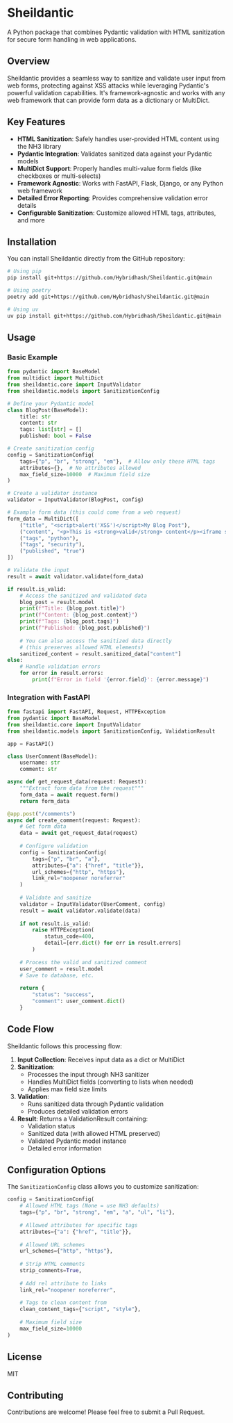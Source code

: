 # Sheildantic

A Python package that combines Pydantic validation with HTML sanitization for secure form handling in web applications.

## Overview

Sheildantic provides a seamless way to sanitize and validate user input from web forms, protecting against XSS attacks while leveraging Pydantic's powerful validation capabilities. It's framework-agnostic and works with any web framework that can provide form data as a dictionary or MultiDict.

## Key Features

- **HTML Sanitization**: Safely handles user-provided HTML content using the NH3 library
- **Pydantic Integration**: Validates sanitized data against your Pydantic models
- **MultiDict Support**: Properly handles multi-value form fields (like checkboxes or multi-selects)
- **Framework Agnostic**: Works with FastAPI, Flask, Django, or any Python web framework
- **Detailed Error Reporting**: Provides comprehensive validation error details
- **Configurable Sanitization**: Customize allowed HTML tags, attributes, and more

## Installation

You can install Sheildantic directly from the GitHub repository:

```bash
# Using pip
pip install git+https://github.com/Hybridhash/Sheildantic.git@main

# Using poetry
poetry add git+https://github.com/Hybridhash/Sheildantic.git@main

# Using uv
uv pip install git+https://github.com/Hybridhash/Sheildantic.git@main
```

## Usage

### Basic Example

```python
from pydantic import BaseModel
from multidict import MultiDict
from sheildantic.core import InputValidator
from sheildantic.models import SanitizationConfig

# Define your Pydantic model
class BlogPost(BaseModel):
    title: str
    content: str
    tags: list[str] = []
    published: bool = False

# Create sanitization config
config = SanitizationConfig(
    tags={"p", "br", "strong", "em"},  # Allow only these HTML tags
    attributes={},  # No attributes allowed
    max_field_size=10000  # Maximum field size
)

# Create a validator instance
validator = InputValidator(BlogPost, config)

# Example form data (this could come from a web request)
form_data = MultiDict([
    ("title", "<script>alert('XSS')</script>My Blog Post"),
    ("content", "<p>This is <strong>valid</strong> content</p><iframe src='evil.com'></iframe>"),
    ("tags", "python"),
    ("tags", "security"),
    ("published", "true")
])

# Validate the input
result = await validator.validate(form_data)

if result.is_valid:
    # Access the sanitized and validated data
    blog_post = result.model
    print(f"Title: {blog_post.title}")
    print(f"Content: {blog_post.content}")
    print(f"Tags: {blog_post.tags}")
    print(f"Published: {blog_post.published}")
    
    # You can also access the sanitized data directly 
    # (this preserves allowed HTML elements)
    sanitized_content = result.sanitized_data["content"]
else:
    # Handle validation errors
    for error in result.errors:
        print(f"Error in field '{error.field}': {error.message}")
```

### Integration with FastAPI

```python
from fastapi import FastAPI, Request, HTTPException
from pydantic import BaseModel
from sheildantic.core import InputValidator
from sheildantic.models import SanitizationConfig, ValidationResult

app = FastAPI()

class UserComment(BaseModel):
    username: str
    comment: str

async def get_request_data(request: Request):
    """Extract form data from the request"""
    form_data = await request.form()
    return form_data

@app.post("/comments")
async def create_comment(request: Request):
    # Get form data
    data = await get_request_data(request)
    
    # Configure validation
    config = SanitizationConfig(
        tags={"p", "br", "a"},
        attributes={"a": {"href", "title"}},
        url_schemes={"http", "https"},
        link_rel="noopener noreferrer"
    )
    
    # Validate and sanitize
    validator = InputValidator(UserComment, config)
    result = await validator.validate(data)
    
    if not result.is_valid:
        raise HTTPException(
            status_code=400, 
            detail=[err.dict() for err in result.errors]
        )
    
    # Process the valid and sanitized comment
    user_comment = result.model
    # Save to database, etc.
    
    return {
        "status": "success",
        "comment": user_comment.dict()
    }
```

## Code Flow

Sheildantic follows this processing flow:

1. **Input Collection**: Receives input data as a dict or MultiDict
2. **Sanitization**: 
   - Processes the input through NH3 sanitizer
   - Handles MultiDict fields (converting to lists when needed)
   - Applies max field size limits
3. **Validation**:
   - Runs sanitized data through Pydantic validation
   - Produces detailed validation errors
4. **Result**: Returns a ValidationResult containing:
   - Validation status
   - Sanitized data (with allowed HTML preserved)
   - Validated Pydantic model instance
   - Detailed error information

## Configuration Options

The `SanitizationConfig` class allows you to customize sanitization:

```python
config = SanitizationConfig(
    # Allowed HTML tags (None = use NH3 defaults)
    tags={"p", "br", "strong", "em", "a", "ul", "li"},
    
    # Allowed attributes for specific tags
    attributes={"a": {"href", "title"}},
    
    # Allowed URL schemes
    url_schemes={"http", "https"},
    
    # Strip HTML comments
    strip_comments=True,
    
    # Add rel attribute to links
    link_rel="noopener noreferrer",
    
    # Tags to clean content from
    clean_content_tags={"script", "style"},
    
    # Maximum field size
    max_field_size=10000
)
```

## License

MIT

## Contributing

Contributions are welcome! Please feel free to submit a Pull Request.